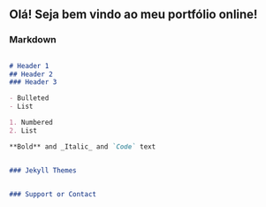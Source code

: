 ## Olá! Seja bem vindo ao meu portfólio online!


### Markdown

```markdown

# Header 1
## Header 2
### Header 3

- Bulleted
- List

1. Numbered
2. List

**Bold** and _Italic_ and `Code` text


### Jekyll Themes


### Support or Contact

